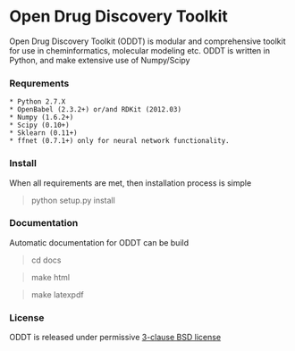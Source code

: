 # Open Drug Discovery Toolkit

Open Drug Discovery Toolkit (ODDT) is modular and comprehensive toolkit for use in cheminformatics, molecular modeling etc. ODDT is written in Python, and make extensive use of Numpy/Scipy

### Requrements
    * Python 2.7.X
    * OpenBabel (2.3.2+) or/and RDKit (2012.03)
    * Numpy (1.6.2+)
    * Scipy (0.10+)
    * Sklearn (0.11+)
    * ffnet (0.7.1+) only for neural network functionality.

### Install
When all requirements are met, then installation process is simple
> python setup.py install

### Documentation
Automatic documentation for ODDT can be build
   > cd docs
   
   > make html
   
   > make latexpdf

### License
ODDT is released under permissive [3-clause BSD license](./LICENSE)
